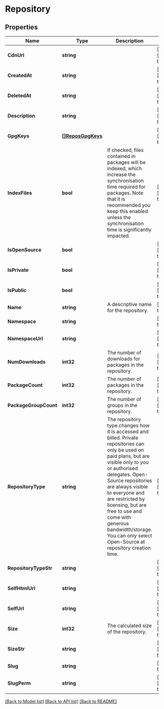 # Repository

## Properties
Name | Type | Description | Notes
------------ | ------------- | ------------- | -------------
**CdnUrl** | **string** |  | [optional] [default to null]
**CreatedAt** | **string** |  | [optional] [default to null]
**DeletedAt** | **string** |  | [optional] [default to null]
**Description** | **string** |  | [optional] [default to null]
**GpgKeys** | [**[]ReposGpgKeys**](repos_gpg_keys.md) |  | [optional] [default to null]
**IndexFiles** | **bool** | If checked, files contained in packages will be indexed, which increase the synchronisation time required for packages. Note that it is recommended you keep this enabled unless the synchronisation time is significantly impacted. | [optional] [default to null]
**IsOpenSource** | **bool** |  | [optional] [default to null]
**IsPrivate** | **bool** |  | [optional] [default to null]
**IsPublic** | **bool** |  | [optional] [default to null]
**Name** | **string** | A descriptive name for the repository. | [default to null]
**Namespace** | **string** |  | [default to null]
**NamespaceUrl** | **string** |  | [optional] [default to null]
**NumDownloads** | **int32** | The number of downloads for packages in the repository. | [optional] [default to null]
**PackageCount** | **int32** | The number of packages in the repository. | [optional] [default to null]
**PackageGroupCount** | **int32** | The number of groups in the repository. | [optional] [default to null]
**RepositoryType** | **string** | The repository type changes how it is accessed and billed. Private repositories can only be used on paid plans, but are visible only to you or authorised delegates. Open-Source repositories are always visible to everyone and are restricted by licensing, but are free to use and come with generous bandwidth/storage. You can only select Open-Source at repository creation time. | [optional] [default to null]
**RepositoryTypeStr** | **string** |  | [optional] [default to null]
**SelfHtmlUrl** | **string** |  | [optional] [default to null]
**SelfUrl** | **string** |  | [optional] [default to null]
**Size** | **int32** | The calculated size of the repository. | [optional] [default to null]
**SizeStr** | **string** |  | [optional] [default to null]
**Slug** | **string** |  | [default to null]
**SlugPerm** | **string** |  | [optional] [default to null]

[[Back to Model list]](../README.md#documentation-for-models) [[Back to API list]](../README.md#documentation-for-api-endpoints) [[Back to README]](../README.md)


